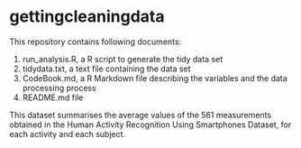 # gettingcleaningdata

This repository contains following documents:

1. run_analysis.R, a R script to generate the tidy data set
2. tidydata.txt, a text file containing the data set
3. CodeBook.md, a R Markdown file describing the variables and the data processing process
4. README.md file

This dataset summarises the average values of the 561 measurements obtained in the Human Activity Recognition Using Smartphones Dataset, for each activity and each subject. 
